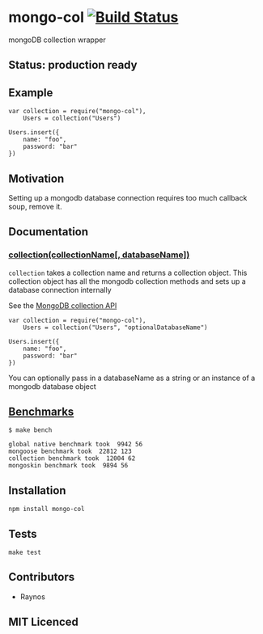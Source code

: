 # mongo-col [![Build Status][1]][2]

mongoDB collection wrapper

## Status: production ready

## Example

    var collection = require("mongo-col"),
        Users = collection("Users")

    Users.insert({
        name: "foo",
        password: "bar"
    })

## Motivation

Setting up a mongodb database connection requires too much callback soup, remove it.

## Documentation

### <a name="collection" href="#collection">collection(collectionName[, databaseName])</a>

`collection` takes a collection name and returns a collection object. This collection object has all the mongodb collection methods and sets up a database connection internally

See the [MongoDB collection API][3]

    var collection = require("mongo-col"),
        Users = collection("Users", "optionalDatabaseName")

    Users.insert({
        name: "foo",
        password: "bar"
    })

You can optionally pass in a databaseName as a string or an instance of a mongodb database object

## <a name="benchmarks" href="#benchmarks">Benchmarks</a>

    $ make bench
    
    global native benchmark took  9942 56
    mongoose benchmark took  22812 123
    collection benchmark took  12004 62
    mongoskin benchmark took  9894 56





## Installation

`npm install mongo-col`

## Tests

`make test`

## Contributors

 - Raynos

## MIT Licenced

  [1]: https://secure.travis-ci.org/Raynos/mongo-col.png
  [2]: http://travis-ci.org/Raynos/mongo-col
  [3]: http://christkv.github.com/node-mongodb-native/api-generated/collection.html